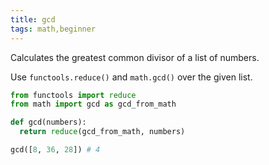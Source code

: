 ```yaml
---
title: gcd
tags: math,beginner
---
```


Calculates the greatest common divisor of a list of numbers.

Use `functools.reduce()` and `math.gcd()` over the given list.

```py
from functools import reduce
from math import gcd as gcd_from_math

def gcd(numbers):
  return reduce(gcd_from_math, numbers)
```

```py
gcd([8, 36, 28]) # 4
```
